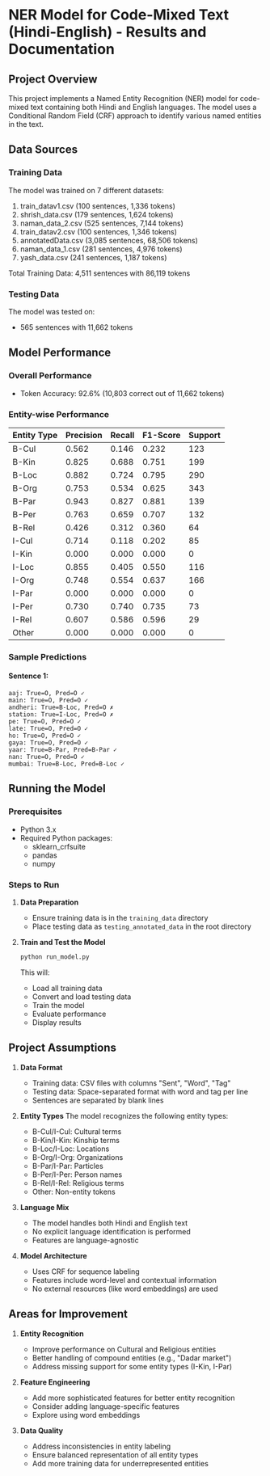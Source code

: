 # NER Model for Code-Mixed Text (Hindi-English) - Results and Documentation

## Project Overview
This project implements a Named Entity Recognition (NER) model for code-mixed text containing both Hindi and English languages. The model uses a Conditional Random Field (CRF) approach to identify various named entities in the text.

## Data Sources

### Training Data
The model was trained on 7 different datasets:
1. train_datav1.csv (100 sentences, 1,336 tokens)
2. shrish_data.csv (179 sentences, 1,624 tokens)
3. naman_data_2.csv (525 sentences, 7,144 tokens)
4. train_datav2.csv (100 sentences, 1,346 tokens)
5. annotatedData.csv (3,085 sentences, 68,506 tokens)
6. naman_data_1.csv (281 sentences, 4,976 tokens)
7. yash_data.csv (241 sentences, 1,187 tokens)

Total Training Data: 4,511 sentences with 86,119 tokens

### Testing Data
The model was tested on:
- 565 sentences with 11,662 tokens

## Model Performance

### Overall Performance
- Token Accuracy: 92.6% (10,803 correct out of 11,662 tokens)

### Entity-wise Performance

| Entity Type | Precision | Recall | F1-Score | Support |
|------------|-----------|--------|----------|---------|
| B-Cul      | 0.562     | 0.146  | 0.232    | 123     |
| B-Kin      | 0.825     | 0.688  | 0.751    | 199     |
| B-Loc      | 0.882     | 0.724  | 0.795    | 290     |
| B-Org      | 0.753     | 0.534  | 0.625    | 343     |
| B-Par      | 0.943     | 0.827  | 0.881    | 139     |
| B-Per      | 0.763     | 0.659  | 0.707    | 132     |
| B-Rel      | 0.426     | 0.312  | 0.360    | 64      |
| I-Cul      | 0.714     | 0.118  | 0.202    | 85      |
| I-Kin      | 0.000     | 0.000  | 0.000    | 0       |
| I-Loc      | 0.855     | 0.405  | 0.550    | 116     |
| I-Org      | 0.748     | 0.554  | 0.637    | 166     |
| I-Par      | 0.000     | 0.000  | 0.000    | 0       |
| I-Per      | 0.730     | 0.740  | 0.735    | 73      |
| I-Rel      | 0.607     | 0.586  | 0.596    | 29      |
| Other      | 0.000     | 0.000  | 0.000    | 0       |

### Sample Predictions

#### Sentence 1:
```
aaj: True=O, Pred=O ✓
main: True=O, Pred=O ✓
andheri: True=B-Loc, Pred=O ✗
station: True=I-Loc, Pred=O ✗
pe: True=O, Pred=O ✓
late: True=O, Pred=O ✓
ho: True=O, Pred=O ✓
gaya: True=O, Pred=O ✓
yaar: True=B-Par, Pred=B-Par ✓
nan: True=O, Pred=O ✓
mumbai: True=B-Loc, Pred=B-Loc ✓
```

## Running the Model

### Prerequisites
- Python 3.x
- Required Python packages:
  - sklearn_crfsuite
  - pandas
  - numpy

### Steps to Run

1. **Data Preparation**
   - Ensure training data is in the `training_data` directory
   - Place testing data as `testing_annotated_data` in the root directory

2. **Train and Test the Model**
   ```bash
   python run_model.py
   ```
   This will:
   - Load all training data
   - Convert and load testing data
   - Train the model
   - Evaluate performance
   - Display results

## Project Assumptions

1. **Data Format**
   - Training data: CSV files with columns "Sent", "Word", "Tag"
   - Testing data: Space-separated format with word and tag per line
   - Sentences are separated by blank lines

2. **Entity Types**
   The model recognizes the following entity types:
   - B-Cul/I-Cul: Cultural terms
   - B-Kin/I-Kin: Kinship terms
   - B-Loc/I-Loc: Locations
   - B-Org/I-Org: Organizations
   - B-Par/I-Par: Particles
   - B-Per/I-Per: Person names
   - B-Rel/I-Rel: Religious terms
   - Other: Non-entity tokens

3. **Language Mix**
   - The model handles both Hindi and English text
   - No explicit language identification is performed
   - Features are language-agnostic

4. **Model Architecture**
   - Uses CRF for sequence labeling
   - Features include word-level and contextual information
   - No external resources (like word embeddings) are used

## Areas for Improvement

1. **Entity Recognition**
   - Improve performance on Cultural and Religious entities
   - Better handling of compound entities (e.g., "Dadar market")
   - Address missing support for some entity types (I-Kin, I-Par)

2. **Feature Engineering**
   - Add more sophisticated features for better entity recognition
   - Consider adding language-specific features
   - Explore using word embeddings

3. **Data Quality**
   - Address inconsistencies in entity labeling
   - Ensure balanced representation of all entity types
   - Add more training data for underrepresented entities 
